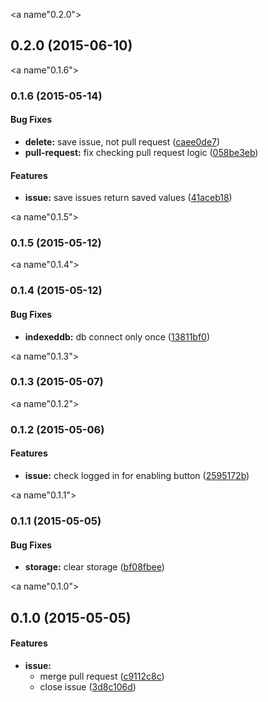 <a name"0.2.0"></a>
## 0.2.0 (2015-06-10)


<a name"0.1.6"></a>
### 0.1.6 (2015-05-14)


#### Bug Fixes

* **delete:** save issue, not pull request ([caee0de7](https://github.com/lyrictenor/nwjs-close-your-issues/commit/caee0de7))
* **pull-request:** fix checking pull request logic ([058be3eb](https://github.com/lyrictenor/nwjs-close-your-issues/commit/058be3eb))


#### Features

* **issue:** save issues return saved values ([41aceb18](https://github.com/lyrictenor/nwjs-close-your-issues/commit/41aceb18))


<a name"0.1.5"></a>
### 0.1.5 (2015-05-12)


<a name"0.1.4"></a>
### 0.1.4 (2015-05-12)


#### Bug Fixes

* **indexeddb:** db connect only once ([13811bf0](https://github.com/lyrictenor/nwjs-close-your-issues/commit/13811bf0))


<a name"0.1.3"></a>
### 0.1.3 (2015-05-07)


<a name"0.1.2"></a>
### 0.1.2 (2015-05-06)


#### Features

* **issue:** check logged in for enabling button ([2595172b](https://github.com/lyrictenor/nwjs-close-your-issues/commit/2595172b))


<a name"0.1.1"></a>
### 0.1.1 (2015-05-05)


#### Bug Fixes

* **storage:** clear storage ([bf08fbee](https://github.com/lyrictenor/nwjs-close-your-issues/commit/bf08fbee))


<a name"0.1.0"></a>
## 0.1.0 (2015-05-05)


#### Features

* **issue:**
  * merge pull request ([c9112c8c](https://github.com/lyrictenor/nwjs-close-your-issues/commit/c9112c8c))
  * close issue ([3d8c106d](https://github.com/lyrictenor/nwjs-close-your-issues/commit/3d8c106d))


